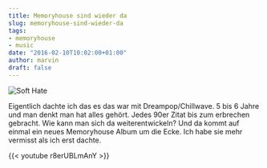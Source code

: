 ```yaml
---
title: Memoryhouse sind wieder da
slug: memoryhouse-sind-wieder-da
tags:
- memoryhouse
- music
date: "2016-02-10T10:02:00+01:00"
author: marvin
draft: false
---
```

![Soft Hate](/images/memoryhouse-softhate.jpg)

Eigentlich dachte ich das es das war mit Dreampop/Chillwave. 5 bis 6 Jahre und man denkt man hat alles gehört. Jedes 90er Zitat bis zum erbrechen gebracht. Wie kann man sich da weiterentwickeln? Und da kommt auf einmal ein neues Memoryhouse Album um die Ecke. Ich habe sie mehr vermisst als ich erst dachte.

{{< youtube r8erUBLmAnY >}}